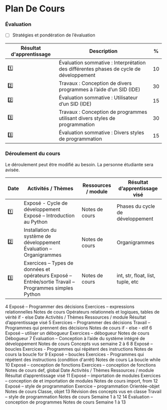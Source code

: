 # Plan De Cours


### Évaluation

- [ ]  Stratégies et pondération de l’évaluation

|  Résultat d'apprentissage | Description | % |
|-|-|-|
| :one: | Évaluation sommative : Interprétation des différentes phases de cycle de développement | 10 |
| :two: | Travaux : Conception de divers programmes à l’aide d’un SID (IDE)                      | 30 |
| :two: | Évaluation sommative : Utilisateur d’un SID (IDE)                                      | 15 |
| :three: | Travaux : Conception de programmes utilisant divers styles de programmation          | 30 |
| :three: | Évaluation sommative : Divers styles de programmation                                | 15 |


### Déroulement du cours

Le déroulement peut être modifié au besoin. La personne étudiante sera avisée.

| Date | Activités / Thèmes | Ressources / module |  Résultat d’apprentissage visé |
|-|-|-|-|
| :one: | Exposé - Cycle de développement Exposé – Introduction au Python     | Notes de cours | Phases du cycle de développement |
| :two: | Installation du système de développement Évaluation – Organigrammes | Notes de cours | Organigrammes                    |
| :three: | Exercices – Types de données et opérateurs Exposé – Entrée/sortie Travail – Programmes simples Python | Notes de cours | int, str, float, list, tuple, etc |
4
Exposé – Programmer
des décisions
Exercices –
expressions
relationnelles
Notes de cours
Opérateurs relationnels et
logiques, tables de vérité
if - else
Date Activités / Thèmes Ressources / module
Résultat d’apprentissage
visé
5
Exercices –
Programmer des
décisions
Travail – Programmes
qui prennent des
décisions
Notes de cours if - else - elif
6
Exposé – utiliser un
débogueur Exercices –
débogueur
Notes de cours Débogueur
7
Évaluation –
Conception à l’aide du
système intégré de
développement
Notes de cours
Concepts vus semaine 2 à
6
8
Exposé – boucles
Exercices -
Programmes qui
répètent des
instructions
Notes de cours la boucle for
9
Exposé – boucles
Exercices -
Programmes qui
répètent des
instructions (condition
d'arrêt)
Notes de cours La boucle while
10
Exposé – conception
de fonctions
Exercices –
conception de
fonctions
Notes de cours def, global
Date Activités / Thèmes Ressources / module
Résultat d’apprentissage
visé
11
Exposé – importation
de modules
Exercices –
conception de et
importation de
modules
Notes de cours import, from
12
Exposé – style de
programmation
Exercice –
programmation
Orientée-objet
Notes de cours Classe, objet
13
Révision des concepts
vus en classe
Travail – style de
programmation
Notes de cours Semaine 1 à 12
14
Évaluation –
conception de
programmes
Notes de cours Semaine 1 à 13
